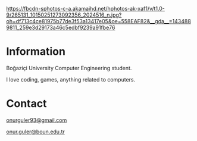 https://fbcdn-sphotos-c-a.akamaihd.net/hphotos-ak-xaf1/v/t1.0-9/265131_10150251273092356_2024516_n.jpg?oh=df713c4ce81975b77de3f53a13417e05&oe=558EAF82&__gda__=1434889811_259e3d29173a46c5edbf9239a91fbe76

# Information #

Boğaziçi University Computer Engineering student.

I love coding, games, anything related to computers.


# Contact #

onurguler93@gmail.com

onur.guler@boun.edu.tr